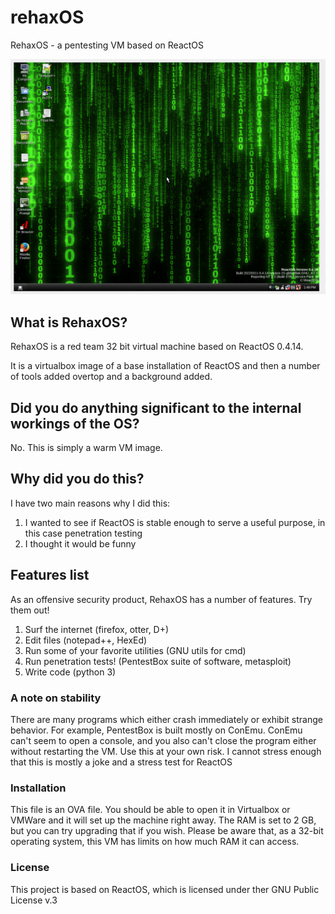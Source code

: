 # rehaxOS
RehaxOS - a pentesting VM based on ReactOS

![screenshot](https://raw.githubusercontent.com/Dio9sys/rehaxOS/main/Screenshot%20from%202022-08-25%2013-49-28.png)

## What is RehaxOS?
RehaxOS is a red team 32 bit virtual machine based on ReactOS 0.4.14.

It is a virtualbox image of a base installation of ReactOS and then a number of tools added overtop and a background added.

## Did you do anything significant to the internal workings of the OS?
No.  This is simply a warm VM image.

## Why did you do this?
I have two main reasons why I did this:

1. I wanted to see if ReactOS is stable enough to serve a useful purpose, in this case penetration testing
2. I thought it would be funny

## Features list
As an offensive security product, RehaxOS has a number of features.  Try them out!

1. Surf the internet (firefox, otter, D+)
2. Edit files (notepad++, HexEd)
3. Run some of your favorite utilities (GNU utils for cmd)
4. Run penetration tests! (PentestBox suite of software, metasploit)
5. Write code (python 3)

### A note on stability
There are many programs which either crash immediately or exhibit strange behavior.  For example, PentestBox is built mostly on ConEmu.  ConEmu can't seem to open a console, and you also can't close the program either without restarting the VM.  Use this at your own risk.  I cannot stress enough that this is mostly a joke and a stress test for ReactOS

### Installation
This file is an OVA file.  You should be able to open it in Virtualbox or VMWare and it will set up the machine right away.  The RAM is set to 2 GB, but you can try upgrading that if you wish.  Please be aware that, as a 32-bit operating system, this VM has limits on how much RAM it can access.

### License
This project is based on ReactOS, which is licensed under ther GNU Public License v.3
